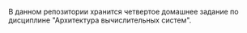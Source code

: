 В данном репозитории хранится четвертое домашнее задание по дисциплине "Архитектура вычислительных систем".
